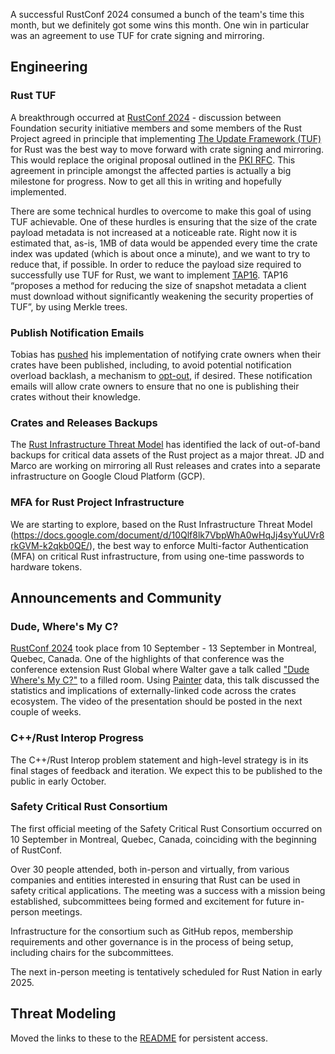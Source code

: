A successful RustConf 2024 consumed a bunch of the team's time this month, but we definitely got some wins this month. One win in particular was an agreement to use TUF for crate signing and mirroring.

## Engineering

### Rust TUF

A breakthrough occurred at [RustConf 2024](https://rustconf.com) - discussion between Foundation security initiative members and some members of the Rust Project agreed in principle that implementing [The Update Framework (TUF)](https://theupdateframework.io) for Rust was the best way to move forward with crate signing and mirroring.  This would replace the original proposal outlined in the [PKI RFC](https://github.com/rust-lang/rfcs/pull/3579). This agreement in principle amongst the affected parties is actually a big milestone for progress. Now to get all this in writing and hopefully implemented.

There are some technical hurdles to overcome to make this goal of using TUF achievable. One of these hurdles is ensuring that the size of the crate payload metadata is not increased at a noticeable rate. Right now it is estimated that, as-is, 1MB of data would be appended every time the crate index was updated (which is about once a minute), and we want to try to reduce that, if possible. In order to reduce the payload size required to successfully use TUF for Rust, we want to implement [TAP16](https://github.com/theupdateframework/taps/blob/master/tap16.md). TAP16 “proposes a method for reducing the size of snapshot metadata a client must download without significantly weakening the security properties of TUF”, by using Merkle trees.

### Publish Notification Emails

Tobias has [pushed](https://github.com/rust-lang/crates.io/pull/9341/) his implementation of notifying crate owners when their crates have been published, including, to avoid potential notification overload backlash, a mechanism to [opt-out](https://github.com/rust-lang/crates.io/pull/9359), if desired. These notification emails will allow crate owners to ensure that no one is publishing their crates without their knowledge.

### Crates and Releases Backups

The [Rust Infrastructure Threat Model](https://docs.google.com/document/d/10Qlf8lk7VbpWhA0wHqJj4syYuUVr8rkGVM-k2qkb0QE/) has identified the lack of out-of-band backups for critical data assets of the Rust project as a major threat. JD and Marco are working on mirroring all Rust releases and crates into a separate infrastructure on Google Cloud Platform (GCP).

### MFA for Rust Project Infrastructure

We are starting to explore, based on the Rust Infrastructure Threat Model (https://docs.google.com/document/d/10Qlf8lk7VbpWhA0wHqJj4syYuUVr8rkGVM-k2qkb0QE/), the best way to enforce Multi-factor Authentication (MFA) on critical Rust infrastructure, from using one-time passwords to hardware tokens.

## Announcements and Community

### Dude, Where's My C?

[RustConf 2024](https://rustconf.com/) took place from 10 September - 13 September in Montreal, Quebec, Canada. One of the highlights of that conference was the conference extension Rust Global where Walter gave a talk called ["Dude Where's My C?"](https://rustconf.com/programs/#1083) to a filled room. Using [Painter](https://github.com/rustfoundation/painter) data, this talk discussed the statistics and implications of externally-linked code across the crates ecosystem. The video of the presentation should be posted in the next couple of weeks.

### C++/Rust Interop Progress

The C++/Rust Interop problem statement and high-level strategy is in its final stages of feedback and iteration. We expect this to be published to the public in early October.

### Safety Critical Rust Consortium

The first official meeting of the Safety Critical Rust Consortium occurred on 10 September in Montreal, Quebec, Canada, coinciding with the beginning of RustConf.

Over 30 people attended, both in-person and virtually, from various companies and entities interested in ensuring that Rust can be used in safety critical applications. The meeting was a success with a mission being established, subcommittees being formed and excitement for future in-person meetings.

Infrastructure for the consortium such as GitHub repos, membership requirements and other governance is in the process of being setup, including chairs for the subcommittees.

The next in-person meeting is tentatively scheduled for Rust Nation in early 2025.

## Threat Modeling

Moved the links to these to the [README](./README.md) for persistent access.
